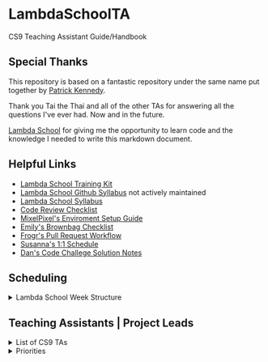 # LambdaSchoolTA
CS9 Teaching Assistant Guide/Handbook

## Special Thanks
This repository is based on a fantastic repository under the same name put together by [Patrick Kennedy](https://github.com/mixelPixel/LambdaSchoolTA).

Thank you Tai the Thai and all of the other TAs for answering all the questions I've ever had. Now and in the future.

[Lambda School](https://github.com/LambdaSchool) for giving me the opportunity to learn code and the knowledge I needed to write this markdown document.

## Helpful Links
 - [Lambda School Training Kit](https://tk.lambdaschool.com/cs-master)
 - [Lambda School Github Syllabus](https://github.com/LambdaSchool/LambdaCSA-Syllabus) not actively maintained
 - [Lambda School Syllabus](https://github.com/LambdaSchool/computer-science)
 - [Code Review Checklist](https://github.com/LambdaSchool/Code-Review-Checklist)
 - [MixelPixel's Enviroment Setup Guide](https://github.com/mixelpixel/Getting-Started)
 - [Emily's Brownbag Checklist](/extras/BrownBags.md)
 - [Frogr's Pull Request Workflow](https://github.com/frogr/Pull-Request-Workflow)
 - [Susanna's 1:1 Schedule](https://docs.google.com/forms/d/1QkRXRaznG5_qGtk3SsGgeh4L4Gcy_IIo_fHUI7xUlEc/edit)
 - [Dan's Code Challege Solution Notes](https://gist.github.com/tetondan/c5ef3989d9472da683bf692855ae65b0)

## Scheduling
<details>
  <summary>Lambda School Week Structure</summary>
  <p>

  [Lambda School Sprint Structure](https://docs.google.com/spreadsheets/d/1m83sq7Td5jpJ0XQUTwN7dJKhBHvIUppyHGIQ58pVQl4/edit?usp=sharing)

  ![Lambda School Sprint Structure Image](images/schedule.jpg?raw=true)

  </p>
</details>

## Teaching Assistants | Project Leads
<details>
  <summary>List of CS9 TAs</summary>
  <p>
    Alex Figilolia, Slack: @alexFig<br/>
    Austin French, Slack: @frogr<br/>
    Bonn Wonghansa, Slack: @Bonnw<br/>
    Don Utley, Slack: @Don<br/>
    Justin Borek, Slack: @JustinB<br/>
    Kia Choi, Slack: @Kia Choi<br/>
    Susanna McDonnald, Slack: @Susanna McDonnald<br/>
    Thomas Dillard - Lead, Slack: @TDill<br/>
  </p>
</details>
<details>
  <summary>Priorities</summary>

  <p>
 
  ##If you're clocked in, code review is the top priority.
    
  In-depth code reviews have the most impact.

  Code reviews should be done during morning instruction. The emphasis should be on current PR's, not past ones.

  The Queue should be covered in the afternoon.
  
  </p>
  
</details>
